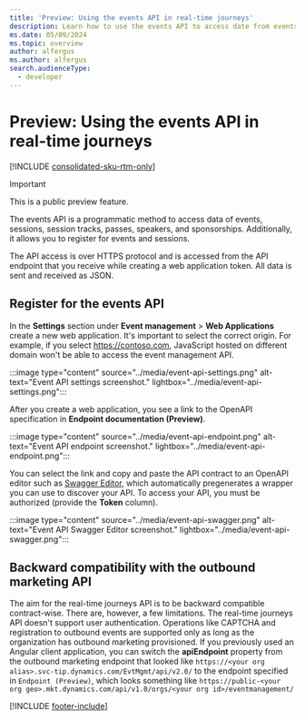 ```yaml
---
title: 'Preview: Using the events API in real-time journeys'
description: Learn how to use the events API to access date from events, sessions, session tracks, and passes in real-time journeys.
ms.date: 05/09/2024
ms.topic: overview
author: alfergus
ms.author: alfergus
search.audienceType: 
  - developer
---
```


# Preview: Using the events API in real-time journeys

[!INCLUDE [consolidated-sku-rtm-only](.././includes/consolidated-sku-rtm-only.md)]

> [!IMPORTANT]
> This is a public preview feature.

The events API is a programmatic method to access data of events, sessions, session tracks, passes, speakers, and sponsorships. Additionally, it allows you to register for events and sessions.

The API access is over HTTPS protocol and is accessed from the API endpoint that you receive while creating a web application token. All data is sent and received as JSON.

## Register for the events API

In the **Settings** section under **Event management** > **Web Applications** create a new web application. It's important to select the correct origin. For example, if you select https://contoso.com, JavaScript hosted on different domain won't be able to access the event management API.

:::image type="content" source="../media/event-api-settings.png" alt-text="Event API settings screenshot." lightbox="../media/event-api-settings.png":::

After you create a web application, you see a link to the OpenAPI specification in **Endpoint documentation (Preview)**.

:::image type="content" source="../media/event-api-endpoint.png" alt-text="Event API endpoint screenshot." lightbox="../media/event-api-endpoint.png":::

You can select the link and copy and paste the API contract to an OpenAPI editor such as [Swagger Editor](https://editor-next.swagger.io/), which automatically pregenerates a wrapper you can use to discover your API. To access your API, you must be authorized (provide the **Token** column).

:::image type="content" source="../media/event-api-swagger.png" alt-text="Event API Swagger Editor screenshot." lightbox="../media/event-api-swagger.png":::

## Backward compatibility with the outbound marketing API

The aim for the real-time journeys API is to be backward compatible contract-wise. There are, however, a few limitations. The real-time journeys API doesn't support user authentication. Operations like CAPTCHA and registration to outbound events are supported only as long as the organization has outbound marketing provisioned. If you previously used an Angular client application, you can switch the **apiEndpoint** property from the outbound marketing endpoint that looked like `https://<your org alias>.svc-tip.dynamics.com/EvtMgmt/api/v2.0/` to the endpoint specified in `Endpoint (Preview)`, which looks something like `https://public-<your org geo>.mkt.dynamics.com/api/v1.0/orgs/<your org id>/eventmanagement/`

[!INCLUDE [footer-include](.././includes/footer-banner.md)]
